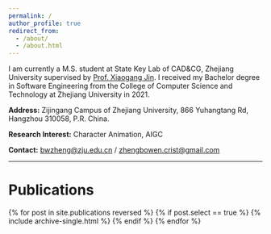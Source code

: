 ```yaml
---
permalink: /
author_profile: true
redirect_from: 
  - /about/
  - /about.html
---
```


I am currently a M.S. student at State Key Lab of CAD&CG, Zhejiang University supervised by [Prof. Xiaogang Jin](http://www.cad.zju.edu.cn/home/jin/). I received my Bachelor degree in Software Engineering from the College of Computer Science and Technology at Zhejiang University in 2021.


**Address:** Zijingang Campus of Zhejiang University, 866 Yuhangtang Rd, Hangzhou 310058, P.R. China.

**Research Interest:** Character Animation, AIGC

**Contact:** bwzheng@zju.edu.cn / zhengbowen.crist@gmail.com



------
# Publications

{% for post in site.publications reversed %}
    {% if post.select == true %}
      {% include archive-single.html %}
    {% endif %}
{% endfor %}
